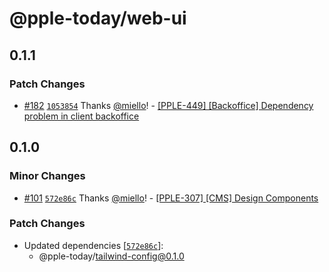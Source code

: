# @pple-today/web-ui

## 0.1.1

### Patch Changes

- [#182](https://github.com/PPLEThai/pple-today/pull/182) [`1053854`](https://github.com/PPLEThai/pple-today/commit/10538541f07642d2b53067b35bf21907245f63e2) Thanks [@miello](https://github.com/miello)! - [[PPLE-449] [Backoffice] Dependency problem in client backoffice](https://linear.app/snts/issue/PPLE-449/backoffice-dependency-problem-in-client-backoffice)

## 0.1.0

### Minor Changes

- [#101](https://github.com/PPLEThai/pple-today/pull/101) [`572e86c`](https://github.com/PPLEThai/pple-today/commit/572e86c9af4a114c9c676ddec46a27d9b3f33662) Thanks [@miello](https://github.com/miello)! - [[PPLE-307] [CMS] Design Components](https://linear.app/snts/issue/PPLE-307/cms-design-components)

### Patch Changes

- Updated dependencies [[`572e86c`](https://github.com/PPLEThai/pple-today/commit/572e86c9af4a114c9c676ddec46a27d9b3f33662)]:
  - @pple-today/tailwind-config@0.1.0
